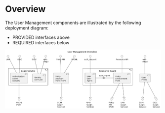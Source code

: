 # Overview

The User Management components are illustrated by the following deployment diagram:

* PROVIDED interfaces above
* REQUIRED interfaces below

![User Management Building Blocks](../../img/iam/iam-deployment-overview.png)
